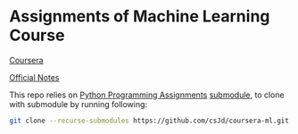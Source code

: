 # Assignments of Machine Learning Course

[Coursera](https://www.coursera.org/course/ml)

[Official Notes](https://www.coursera.org/learn/machine-learning/resources/zVvo7)

This repo relies on [Python Programming Assignments](https://github.com/dibgerge/ml-coursera-python-assignments) [submodule](https://git-scm.com/book/en/v2/Git-Tools-Submodules), to clone with submodule by running following:

```sh
git clone --recurse-submodules https://github.com/csJd/coursera-ml.git
```

